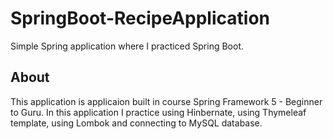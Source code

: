 # SpringBoot-RecipeApplication
Simple Spring application where I practiced Spring Boot. 
## About 
This application is applicaion built in course Spring Framework 5 - Beginner to Guru. 
In this application I practice using Hinbernate, using Thymeleaf template, using Lombok and connecting to MySQL database. 

